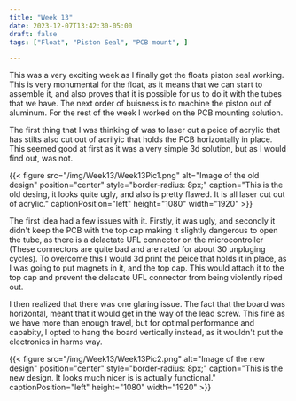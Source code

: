 ```yaml
---
title: "Week 13"
date: 2023-12-07T13:42:30-05:00
draft: false
tags: ["Float", "Piston Seal", "PCB mount", ]

---
```


This was a very exciting week as I finally got the floats piston seal working. This is very monumental for the float, as it means that we can start to assemble it, and also proves that it is possible for us to do it with the tubes that we have. The next order of buisness is to machine the piston out of aluminum. For the rest of the week I worked on the PCB mounting solution.

The first thing that I was thinking of was to laser cut a peice of acrylic that has stilts also cut out of acrilyic that holds the PCB horizontally in place. This seemed good at first as it was a very simple 3d solution, but as I would find out, was not. 

{{< figure src="/img/Week13/Week13Pic1.png" alt="Image of the old design" position="center" style="border-radius: 8px;" caption="This is the old desing, it looks quite ugly, and also is pretty flawed. It is all laser cut out of acrylic." captionPosition="left" height="1080" width="1920" >}}

The first idea had a few issues with it. Firstly, it was ugly, and secondly it didn't keep the PCB with the top cap making it slightly dangerous to open the tube, as there is a delactate UFL connector on the microcontroller (These connectors are quite bad and are rated for about 30 unpluging cycles). To overcome this I would 3d print the peice that holds it in place, as I was going to put magnets in it, and the top cap. This would attach it to the top cap and prevent the delacate UFL connector from being violently riped out. 

I then realized that there was one glaring issue. The fact that the board was horizontal, meant that it would get in the way of the lead screw. This fine as we have more than enough travel, but for optimal performance and capabity, I opted to hang the board vertically instead, as it wouldn't put the electronics in harms way. 

{{< figure src="/img/Week13/Week13Pic2.png" alt="Image of the new design" position="center" style="border-radius: 8px;" caption="This is the new design. It looks much nicer is is actually functional." captionPosition="left" height="1080" width="1920" >}}